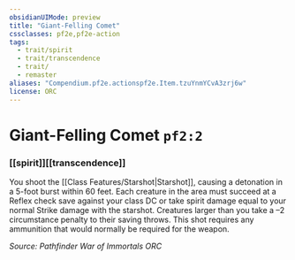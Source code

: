 ```yaml
---
obsidianUIMode: preview
title: "Giant-Felling Comet"
cssclasses: pf2e,pf2e-action
tags:
  - trait/spirit
  - trait/transcendence
  - trait/
  - remaster
aliases: "Compendium.pf2e.actionspf2e.Item.tzuYnmYCvA3zrj6w"
license: ORC
---
```

# Giant-Felling Comet `pf2:2`

### [[spirit]][[transcendence]]






You shoot the [[Class Features/Starshot|Starshot]], causing a detonation in a 5-foot burst within 60 feet. Each creature in the area must succeed at a Reflex check save against your class DC or take spirit damage equal to your normal Strike damage with the starshot. Creatures larger than you take a –2 circumstance penalty to their saving throws. This shot requires any ammunition that would normally be required for the weapon.

*Source: Pathfinder War of Immortals*
*ORC*